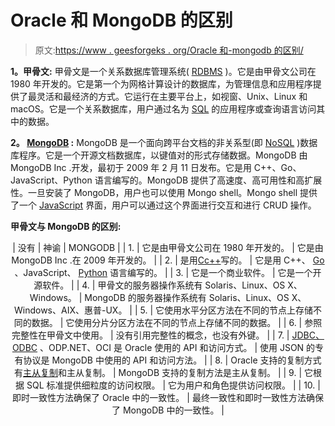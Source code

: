# Oracle 和 MongoDB 的区别

> 原文:[https://www . geesforgeks . org/Oracle 和-mongodb 的区别/](https://www.geeksforgeeks.org/difference-between-oracle-and-mongodb/)

**1。甲骨文:**
甲骨文是一个关系数据库管理系统( [RDBMS](https://www.geeksforgeeks.org/rdbms-architecture/) )。它是由甲骨文公司在 1980 年开发的。它是第一个为网格计算设计的数据库，为管理信息和应用程序提供了最灵活和最经济的方式。它运行在主要平台上，如视窗、Unix、Linux 和 macOS。它是一个关系数据库，用户通过名为 [SQL](https://www.geeksforgeeks.org/sql-tutorial/) 的应用程序或查询语言访问其中的数据。

**2。 [MongoDB](https://www.geeksforgeeks.org/mongodb-an-introduction/) :**
MongoDB 是一个面向跨平台文档的非关系型(即 [NoSQL](https://www.geeksforgeeks.org/introduction-to-nosql/) )数据库程序。它是一个开源文档数据库，以键值对的形式存储数据。MongoDB 由 MongoDB Inc .开发，最初于 2009 年 2 月 11 日发布。它是用 C++、Go、JavaScript、Python 语言编写的。MongoDB 提供了高速度、高可用性和高扩展性。一旦安装了 MongoDB，用户也可以使用 Mongo shell。Mongo shell 提供了一个 [JavaScript](https://www.geeksforgeeks.org/javascript-tutorial/) 界面，用户可以通过这个界面进行交互和进行 CRUD 操作。

**甲骨文与 MongoDB 的区别:**

<center>

| 没有 | 神谕 | MONGODB |
| 1. | 它是由甲骨文公司在 1980 年开发的。 | 它是由 MongoDB Inc .在 2009 年开发的。 |
| 2. | 是用[C](https://www.geeksforgeeks.org/c-programming-language/)[c++](https://www.geeksforgeeks.org/c-plus-plus/)写的。 | 它是用 C++、 [Go](https://www.geeksforgeeks.org/golang/) 、JavaScript、 [Python](https://www.geeksforgeeks.org/python-programming-language/) 语言编写的。 |
| 3. | 它是一个商业软件。 | 它是一个开源软件。 |
| 4. | 甲骨文的服务器操作系统有 Solaris、Linux、OS X、Windows。 | MongoDB 的服务器操作系统有 Solaris、Linux、OS X、Windows、AIX、惠普-UX。 |
| 5. | 它使用水平分区方法在不同的节点上存储不同的数据。 | 它使用分片分区方法在不同的节点上存储不同的数据。 |
| 6. | 参照完整性在甲骨文中使用。 | 没有引用完整性的概念，也没有外键。 |
| 7. | [JDBC、ODBC](https://www.geeksforgeeks.org/difference-odbc-jdbc/) 、ODP.NET、OCI 是 Oracle 使用的 API 和访问方式。 | 使用 JSON 的专有协议是 MongoDB 中使用的 API 和访问方法。 |
| 8. | Oracle 支持的复制方式有[主从复制](https://www.geeksforgeeks.org/single-master-and-multi-master-replication-in-dbms/amp/?ref=rp)和主从复制。 | MongoDB 支持的复制方法是主从复制。 |
| 9. | 它根据 SQL 标准提供细粒度的访问权限。 | 它为用户和角色提供访问权限。 |
| 10. | 即时一致性方法确保了 Oracle 中的一致性。 | 最终一致性和即时一致性方法确保了 MongoDB 中的一致性。 |

</center>